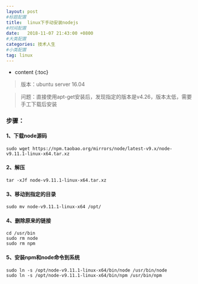 ```yaml
---
layout: post
#标题配置
title:  linux下手动安装nodejs
#时间配置
date:   2018-11-07 21:43:00 +0800
#大类配置
categories: 技术人生
#小类配置
tag: linux
---
```


* content
{:toc}

>版本：ubuntu server 16.04

>问题：直接使用apt-get安装后，发现指定的版本是v4.26，版本太低，需要手工下载后安装

### 步骤：

#### 1、下载node源码
~~~
sudo wget https://npm.taobao.org/mirrors/node/latest-v9.x/node-v9.11.1-linux-x64.tar.xz
~~~
#### 2、解压
~~~
tar -xJf node-v9.11.1-linux-x64.tar.xz
~~~
#### 3、移动到指定的目录
~~~
sudo mv node-v9.11.1-linux-x64 /opt/
~~~
#### 4、删除原来的链接
~~~
cd /usr/bin
sudo rm node
sudo rm npm
~~~
#### 5、安装npm和node命令到系统
~~~
sudo ln -s /opt/node-v9.11.1-linux-x64/bin/node /usr/bin/node
sudo ln -s /opt/node-v9.11.1-linux-x64/bin/npm /usr/bin/npm

~~~
